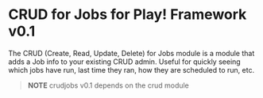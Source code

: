 CRUD for Jobs for Play! Framework v0.1
======================================
The CRUD (Create, Read, Update, Delete) for Jobs module is a module that adds a Job info to your existing 
CRUD admin. Useful for quickly seeing which jobs have run, last time they ran, how they are scheduled to run, etc.

> **NOTE** crudjobs v0.1 depends on the crud module

